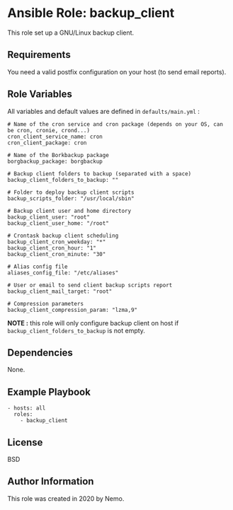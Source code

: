 Ansible Role: backup_client
=========

This role set up a GNU/Linux backup client.

Requirements
------------

You need a valid postfix configuration on your host (to send email reports).

Role Variables
--------------

All variables and default values are defined in `defaults/main.yml` :

    # Name of the cron service and cron package (depends on your OS, can be cron, cronie, crond...)
    cron_client_service_name: cron
    cron_client_package: cron
    
    # Name of the Borkbackup package
    borgbackup_package: borgbackup
    
    # Backup client folders to backup (separated with a space)
    backup_client_folders_to_backup: ""
    
    # Folder to deploy backup client scripts
    backup_scripts_folder: "/usr/local/sbin"
    
    # Backup client user and home directory
    backup_client_user: "root"
    backup_client_user_home: "/root"
    
    # Crontask backup client scheduling
    backup_client_cron_weekday: "*"
    backup_client_cron_hour: "1"
    backup_client_cron_minute: "30"
    
    # Alias config file
    aliases_config_file: "/etc/aliases"
    
    # User or email to send client backup scripts report
    backup_client_mail_target: "root"
    
    # Compression parameters
    backup_client_compression_param: "lzma,9"

**NOTE :** this role will only configure backup client on host if `backup_client_folders_to_backup` is not empty.

Dependencies
------------

None.

Example Playbook
----------------

    - hosts: all
      roles:
        - backup_client

License
-------

BSD

Author Information
------------------

This role was created in 2020 by Nemo.

